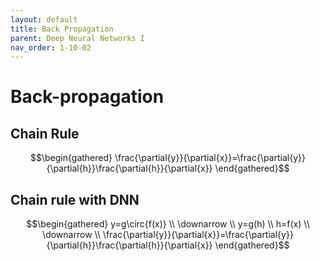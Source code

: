 ```yaml
---
layout: default
title: Back Propagation
parent: Deep Neural Networks I
nav_order: 1-10-02
---
```


# Back-propagation

## Chain Rule

$$\begin{gathered}
\frac{\partial{y}}{\partial{x}}=\frac{\partial{y}}{\partial{h}}\frac{\partial{h}}{\partial{x}}
\end{gathered}$$

## Chain rule with DNN

$$\begin{gathered}
y=g\circ{f(x)} \\
\downarrow \\
y=g(h) \\
h=f(x) \\
\downarrow \\
\frac{\partial{y}}{\partial{x}}=\frac{\partial{y}}{\partial{h}}\frac{\partial{h}}{\partial{x}}
\end{gathered}$$
